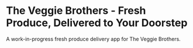 # The Veggie Brothers - Fresh Produce, Delivered to Your Doorstep

A work-in-progress fresh produce delivery app for The Veggie Brothers.
